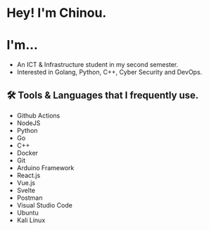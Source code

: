 # Hey! I'm Chinou.

# I'm...

- An ICT & Infrastructure student in my second semester.
- Interested in Golang, Python, C++, Cyber Security and DevOps.

## 🛠 Tools & Languages that I frequently use.

- Github Actions
- NodeJS
- Python
- Go
- C++
- Docker
- Git
- Arduino Framework
- React.js
- Vue.js
- Svelte
- Postman
- Visual Studio Code
- Ubuntu
- Kali Linux
